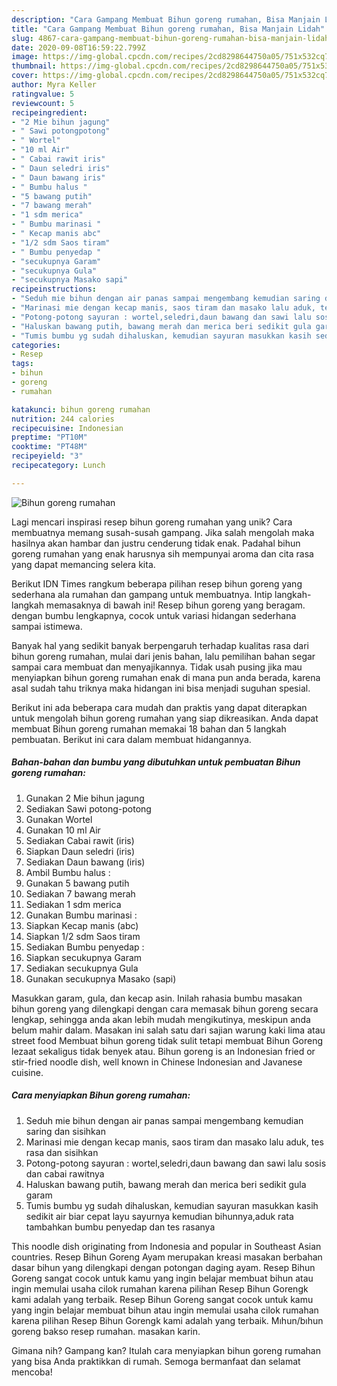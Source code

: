 ```yaml
---
description: "Cara Gampang Membuat Bihun goreng rumahan, Bisa Manjain Lidah"
title: "Cara Gampang Membuat Bihun goreng rumahan, Bisa Manjain Lidah"
slug: 4867-cara-gampang-membuat-bihun-goreng-rumahan-bisa-manjain-lidah
date: 2020-09-08T16:59:22.799Z
image: https://img-global.cpcdn.com/recipes/2cd8298644750a05/751x532cq70/bihun-goreng-rumahan-foto-resep-utama.jpg
thumbnail: https://img-global.cpcdn.com/recipes/2cd8298644750a05/751x532cq70/bihun-goreng-rumahan-foto-resep-utama.jpg
cover: https://img-global.cpcdn.com/recipes/2cd8298644750a05/751x532cq70/bihun-goreng-rumahan-foto-resep-utama.jpg
author: Myra Keller
ratingvalue: 5
reviewcount: 5
recipeingredient:
- "2 Mie bihun jagung"
- " Sawi potongpotong"
- " Wortel"
- "10 ml Air"
- " Cabai rawit iris"
- " Daun seledri iris"
- " Daun bawang iris"
- " Bumbu halus "
- "5 bawang putih"
- "7 bawang merah"
- "1 sdm merica"
- " Bumbu marinasi "
- " Kecap manis abc"
- "1/2 sdm Saos tiram"
- " Bumbu penyedap "
- "secukupnya Garam"
- "secukupnya Gula"
- "secukupnya Masako sapi"
recipeinstructions:
- "Seduh mie bihun dengan air panas sampai mengembang kemudian saring dan sisihkan"
- "Marinasi mie dengan kecap manis, saos tiram dan masako lalu aduk, tes rasa dan sisihkan"
- "Potong-potong sayuran : wortel,seledri,daun bawang dan sawi lalu sosis dan cabai rawitnya"
- "Haluskan bawang putih, bawang merah dan merica beri sedikit gula garam"
- "Tumis bumbu yg sudah dihaluskan, kemudian sayuran masukkan kasih sedikit air biar cepat layu sayurnya kemudian bihunnya,aduk rata tambahkan bumbu penyedap dan tes rasanya"
categories:
- Resep
tags:
- bihun
- goreng
- rumahan

katakunci: bihun goreng rumahan 
nutrition: 244 calories
recipecuisine: Indonesian
preptime: "PT10M"
cooktime: "PT48M"
recipeyield: "3"
recipecategory: Lunch

---
```



![Bihun goreng rumahan](https://img-global.cpcdn.com/recipes/2cd8298644750a05/751x532cq70/bihun-goreng-rumahan-foto-resep-utama.jpg)

Lagi mencari inspirasi resep bihun goreng rumahan yang unik? Cara membuatnya memang susah-susah gampang. Jika salah mengolah maka hasilnya akan hambar dan justru cenderung tidak enak. Padahal bihun goreng rumahan yang enak harusnya sih mempunyai aroma dan cita rasa yang dapat memancing selera kita.

Berikut IDN Times rangkum beberapa pilihan resep bihun goreng yang sederhana ala rumahan dan gampang untuk membuatnya. Intip langkah-langkah memasaknya di bawah ini! Resep bihun goreng yang beragam. dengan bumbu lengkapnya, cocok untuk variasi hidangan sederhana sampai istimewa.

Banyak hal yang sedikit banyak berpengaruh terhadap kualitas rasa dari bihun goreng rumahan, mulai dari jenis bahan, lalu pemilihan bahan segar sampai cara membuat dan menyajikannya. Tidak usah pusing jika mau menyiapkan bihun goreng rumahan enak di mana pun anda berada, karena asal sudah tahu triknya maka hidangan ini bisa menjadi suguhan spesial.


Berikut ini ada beberapa cara mudah dan praktis yang dapat diterapkan untuk mengolah bihun goreng rumahan yang siap dikreasikan. Anda dapat membuat Bihun goreng rumahan memakai 18 bahan dan 5 langkah pembuatan. Berikut ini cara dalam membuat hidangannya.

<!--inarticleads1-->

##### Bahan-bahan dan bumbu yang dibutuhkan untuk pembuatan Bihun goreng rumahan:

1. Gunakan 2 Mie bihun jagung
1. Sediakan  Sawi potong-potong
1. Gunakan  Wortel
1. Gunakan 10 ml Air
1. Sediakan  Cabai rawit (iris)
1. Siapkan  Daun seledri (iris)
1. Sediakan  Daun bawang (iris)
1. Ambil  Bumbu halus :
1. Gunakan 5 bawang putih
1. Sediakan 7 bawang merah
1. Sediakan 1 sdm merica
1. Gunakan  Bumbu marinasi :
1. Siapkan  Kecap manis (abc)
1. Siapkan 1/2 sdm Saos tiram
1. Sediakan  Bumbu penyedap :
1. Siapkan secukupnya Garam
1. Sediakan secukupnya Gula
1. Gunakan secukupnya Masako (sapi)


Masukkan garam, gula, dan kecap asin. Inilah rahasia bumbu masakan bihun goreng yang dilengkapi dengan cara memasak bihun goreng secara lengkap, sehingga anda akan lebih mudah mengikutinya, meskipun anda belum mahir dalam. Masakan ini salah satu dari sajian warung kaki lima atau street food Membuat bihun goreng tidak sulit tetapi membuat Bihun Goreng lezaat sekaligus tidak benyek atau. Bihun goreng is an Indonesian fried or stir-fried noodle dish, well known in Chinese Indonesian and Javanese cuisine. 

<!--inarticleads2-->

##### Cara menyiapkan Bihun goreng rumahan:

1. Seduh mie bihun dengan air panas sampai mengembang kemudian saring dan sisihkan
1. Marinasi mie dengan kecap manis, saos tiram dan masako lalu aduk, tes rasa dan sisihkan
1. Potong-potong sayuran : wortel,seledri,daun bawang dan sawi lalu sosis dan cabai rawitnya
1. Haluskan bawang putih, bawang merah dan merica beri sedikit gula garam
1. Tumis bumbu yg sudah dihaluskan, kemudian sayuran masukkan kasih sedikit air biar cepat layu sayurnya kemudian bihunnya,aduk rata tambahkan bumbu penyedap dan tes rasanya


This noodle dish originating from Indonesia and popular in Southeast Asian countries. Resep Bihun Goreng Ayam merupakan kreasi masakan berbahan dasar bihun yang dilengkapi dengan potongan daging ayam. Resep Bihun Goreng sangat cocok untuk kamu yang ingin belajar membuat bihun atau ingin memulai usaha cilok rumahan karena pilihan Resep Bihun Gorengk kami adalah yang terbaik. Resep Bihun Goreng sangat cocok untuk kamu yang ingin belajar membuat bihun atau ingin memulai usaha cilok rumahan karena pilihan Resep Bihun Gorengk kami adalah yang terbaik. Mıhun/bıhun goreng bakso resep rumahan. masakan karin. 

Gimana nih? Gampang kan? Itulah cara menyiapkan bihun goreng rumahan yang bisa Anda praktikkan di rumah. Semoga bermanfaat dan selamat mencoba!
